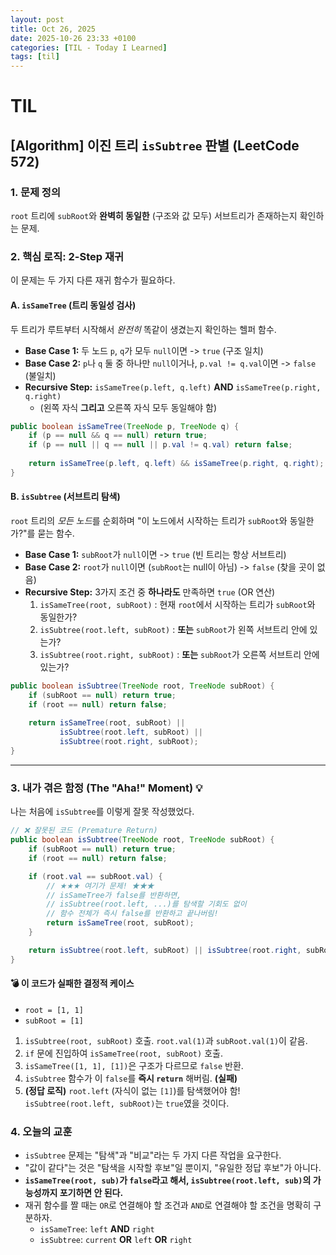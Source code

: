 ```yaml
---
layout: post
title: Oct 26, 2025
date: 2025-10-26 23:33 +0100
categories: [TIL - Today I Learned]
tags: [til]
---
```


# TIL

## [Algorithm] 이진 트리 `isSubtree` 판별 (LeetCode 572)

### 1\. 문제 정의

`root` 트리에 `subRoot`와 **완벽히 동일한** (구조와 값 모두) 서브트리가 존재하는지 확인하는 문제.

### 2\. 핵심 로직: 2-Step 재귀

이 문제는 두 가지 다른 재귀 함수가 필요하다.

#### A. `isSameTree` (트리 동일성 검사)

두 트리가 루트부터 시작해서 *완전히* 똑같이 생겼는지 확인하는 헬퍼 함수.

  * **Base Case 1:** 두 노드 `p`, `q`가 모두 `null`이면 -\> `true` (구조 일치)
  * **Base Case 2:** `p`나 `q` 둘 중 하나만 `null`이거나, `p.val != q.val`이면 -\> `false` (불일치)
  * **Recursive Step:** `isSameTree(p.left, q.left)` **AND** `isSameTree(p.right, q.right)`
      * (왼쪽 자식 **그리고** 오른쪽 자식 모두 동일해야 함)

<!-- end list -->

```java
public boolean isSameTree(TreeNode p, TreeNode q) {
    if (p == null && q == null) return true;
    if (p == null || q == null || p.val != q.val) return false;
    
    return isSameTree(p.left, q.left) && isSameTree(p.right, q.right);
}
```

#### B. `isSubtree` (서브트리 탐색)

`root` 트리의 *모든 노드*를 순회하며 "이 노드에서 시작하는 트리가 `subRoot`와 동일한가?"를 묻는 함수.

  * **Base Case 1:** `subRoot`가 `null`이면 -\> `true` (빈 트리는 항상 서브트리)
  * **Base Case 2:** `root`가 `null`이면 (`subRoot`는 null이 아님) -\> `false` (찾을 곳이 없음)
  * **Recursive Step:** 3가지 조건 중 **하나라도** 만족하면 `true` (OR 연산)
    1.  `isSameTree(root, subRoot)` : 현재 `root`에서 시작하는 트리가 `subRoot`와 동일한가?
    2.  `isSubtree(root.left, subRoot)` : **또는** `subRoot`가 왼쪽 서브트리 안에 있는가?
    3.  `isSubtree(root.right, subRoot)` : **또는** `subRoot`가 오른쪽 서브트리 안에 있는가?

<!-- end list -->

```java
public boolean isSubtree(TreeNode root, TreeNode subRoot) {
    if (subRoot == null) return true;
    if (root == null) return false;
    
    return isSameTree(root, subRoot) || 
           isSubtree(root.left, subRoot) || 
           isSubtree(root.right, subRoot);
}
```

-----

### 3\. 내가 겪은 함정 (The "Aha\!" Moment) 💡

나는 처음에 `isSubtree`를 이렇게 잘못 작성했었다.

```java
// ❌ 잘못된 코드 (Premature Return)
public boolean isSubtree(TreeNode root, TreeNode subRoot) {
    if (subRoot == null) return true;
    if (root == null) return false;

    if (root.val == subRoot.val) {
        // ★★★ 여기가 문제! ★★★
        // isSameTree가 false를 반환하면,
        // isSubtree(root.left, ...)를 탐색할 기회도 없이
        // 함수 전체가 즉시 false를 반환하고 끝나버림!
        return isSameTree(root, subRoot); 
    }

    return isSubtree(root.left, subRoot) || isSubtree(root.right, subRoot);
}
```

#### 💣 이 코드가 실패한 결정적 케이스

  * `root = [1, 1]`
  * `subRoot = [1]`

<!-- end list -->

1.  `isSubtree(root, subRoot)` 호출. `root.val(1)`과 `subRoot.val(1)`이 같음.
2.  `if` 문에 진입하여 `isSameTree(root, subRoot)` 호출.
3.  `isSameTree([1, 1], [1])`은 구조가 다르므로 `false` 반환.
4.  `isSubtree` 함수가 이 `false`를 **즉시 `return`** 해버림. **(실패)**
5.  **(정답 로직)** `root.left` (자식이 없는 `[1]`)를 탐색했어야 함\! `isSubtree(root.left, subRoot)`는 `true`였을 것이다.

### 4\. 오늘의 교훈

  * `isSubtree` 문제는 "탐색"과 "비교"라는 두 가지 다른 작업을 요구한다.
  * "값이 같다"는 것은 "탐색을 시작할 후보"일 뿐이지, "유일한 정답 후보"가 아니다.
  * **`isSameTree(root, sub)`가 `false`라고 해서, `isSubtree(root.left, sub)`의 가능성까지 포기하면 안 된다.**
  * 재귀 함수를 짤 때는 `OR`로 연결해야 할 조건과 `AND`로 연결해야 할 조건을 명확히 구분하자.
      * `isSameTree`: `left` **AND** `right`
      * `isSubtree`: `current` **OR** `left` **OR** `right`